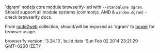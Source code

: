 'dgram' nodejs core module browserify-ied with `--standalone dgram`. Should support all module systems (commonjs, AMD & `window.dgram`) - check browserify docs.

From [node2web](http://github.com/anodynos/node2web) collection,
should/will be exposed as 'dgram' to [bower](http://bower.io) for *browser* usage.

browserify version: '3.24.10', build date 'Sun Feb 02 2014 23:21:29 GMT+0200 (EET)'